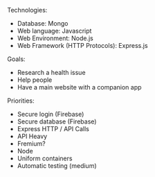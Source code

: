 Technologies:
- Database: Mongo
- Web language: Javascript
- Web Environment: Node.js
- Web Framework (HTTP Protocols): Express.js

Goals:
- Research a health issue
- Help people
- Have a main website with a companion app

Priorities:
- Secure login (Firebase)
- Secure database (Firebase)
- Express HTTP / API Calls
- API Heavy
- Fremium?
- Node
- Uniform containers
- Automatic testing (medium)
